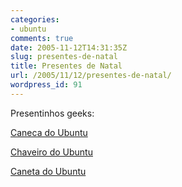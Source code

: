 ```yaml
---
categories:
- ubuntu
comments: true
date: 2005-11-12T14:31:35Z
slug: presentes-de-natal
title: Presentes de Natal
url: /2005/11/12/presentes-de-natal/
wordpress_id: 91
---
```


Presentinhos geeks:

[Caneca do Ubuntu](http://www.linuxmall.com.br/cart/?page=categ/flypage&product_id=3104&fil=linuxmall_rss)

[Chaveiro do Ubuntu](http://www.linuxmall.com.br/cart/?page=categ/flypage&product_id=3087&fil=linuxmall_rss)

[Caneta do Ubuntu](http://www.linuxmall.com.br/cart/?page=categ/flypage&product_id=3086&fil=linuxmall_rss)
